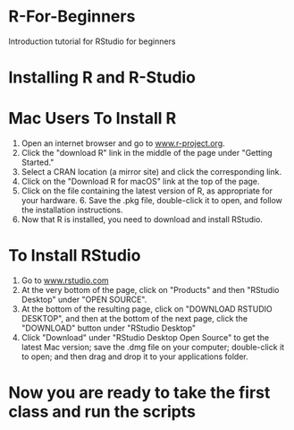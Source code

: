 # R-For-Beginners
Introduction tutorial for RStudio for beginners 
# Installing R and R-Studio
# Mac Users To Install R
1. Open an internet browser and go to www.r-project.org.
2. Click the "download R" link in the middle of the page under "Getting Started."
3. Select a CRAN location (a mirror site) and click the corresponding link.
4. Click on the "Download R for macOS" link at the top of the page.
5. Click on the file containing the latest version of R, as appropriate for your hardware. 6. Save the .pkg file, double-click it to open, and follow the installation instructions.
7. Now that R is installed, you need to download and install RStudio.
# To Install RStudio
1. Go to www.rstudio.com
2. At the very bottom of the page, click on "Products" and then "RStudio Desktop" under "OPEN SOURCE".
3. At the bottom of the resulting page, click on "DOWNLOAD RSTUDIO DESKTOP", and then at the bottom
of the next page, click the "DOWNLOAD" button under "RStudio Desktop"
4. Click "Download" under "RStudio Desktop Open Source" to get the latest Mac version; save the .dmg file on
your computer; double-click it to open; and then drag and drop it to your applications folder.

# Now you are ready to take the first class and run the scripts





